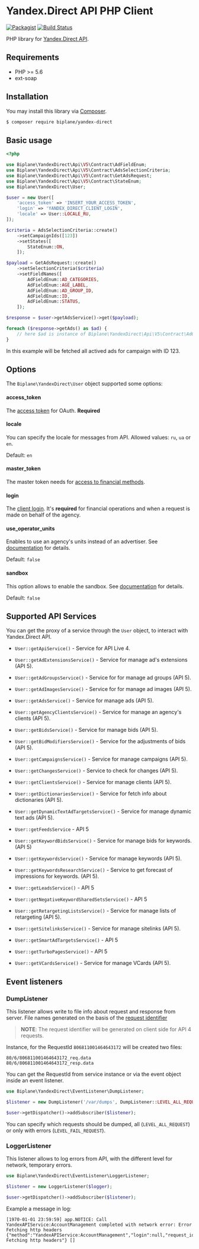 # Yandex.Direct API PHP Client 
[![Packagist](https://img.shields.io/packagist/vpre/biplane/yandex-direct.svg?maxAge=2592000)](https://packagist.org/packages/biplane/yandex-direct)
[![Build Status](https://travis-ci.org/biplane/yandex-direct.svg?branch=master)](https://travis-ci.org/biplane/yandex-direct)

PHP library for [Yandex.Direct API](https://tech.yandex.ru/direct/).

## Requirements

 * PHP >= 5.6
 * ext-soap

## Installation

You may install this library via [Composer](https://getcomposer.org/).

```bash
$ composer require biplane/yandex-direct
```

## Basic usage

```php
<?php

use Biplane\YandexDirect\Api\V5\Contract\AdFieldEnum;
use Biplane\YandexDirect\Api\V5\Contract\AdsSelectionCriteria;
use Biplane\YandexDirect\Api\V5\Contract\GetAdsRequest;
use Biplane\YandexDirect\Api\V5\Contract\StateEnum;
use Biplane\YandexDirect\User;

$user = new User([
    'access_token' => 'INSERT_YOUR_ACCESS_TOKEN',
    'login' => 'YANDEX_DIRECT_CLIENT_LOGIN',
    'locale' => User::LOCALE_RU,
]);

$criteria = AdsSelectionCriteria::create()
    ->setCampaignIds([123])
    ->setStates([
        StateEnum::ON,
    ]);

$payload = GetAdsRequest::create()
    ->setSelectionCriteria($criteria)
    ->setFieldNames([
        AdFieldEnum::AD_CATEGORIES,
        AdFieldEnum::AGE_LABEL,
        AdFieldEnum::AD_GROUP_ID,
        AdFieldEnum::ID,
        AdFieldEnum::STATUS,
    ]);

$response = $user->getAdsService()->get($payload);

foreach ($response->getAds() as $ad) {
    // here $ad is instance of Biplane\YandexDirect\Api\V5\Contract\AdGetItem
}
```

In this example will be fetched all actived ads for campaign with ID 123.

## Options

The `Biplane\YandexDirect\User` object supported some options:

#### access_token 

The [access token](https://tech.yandex.ru/direct/doc/dg-v4/concepts/auth-token-docpage/) for OAuth. **Required** 

#### locale

You can specify the locale for messages from API. Allowed values: `ru`, `ua` or `en`. 

Default: `en`

#### master_token

The master token needs for [access to financial methods](https://tech.yandex.ru/direct/doc/dg-v4/concepts/finance-token-docpage/). 

#### login

The [client login](https://tech.yandex.ru/direct/doc/dg/concepts/headers-docpage/#request). 
It's **required** for financial operations and when a request is made on behalf of the agency.

#### use_operator_units

Enables to use an agency's units instead of an advertiser.
See [documentation](https://tech.yandex.ru/direct/doc/dg/concepts/headers-docpage/#use-operator-units) for details.

Default: `false`

#### sandbox

This option allows to enable the sandbox.
See [documentation](https://tech.yandex.ru/direct/doc/dg/best-practice/quick-start-docpage/#sandbox) for details.

Default: `false`

## Supported API Services

You can get the proxy of a service through the `User` object, to interact with Yandex.Direct API.

* `User::getApiService()` - Service for API Live 4.

* `User::getAdExtensionsService()` - Service for manage ad's extensions (API 5).

* `User::getAdGroupsService()` - Service for for manage ad groups (API 5).

* `User::getAdImagesService()` - Service for for manage ad images (API 5).

* `User::getAdsService()` - Service for manage ads (API 5).

* `User::getAgencyClientsService()` - Service for manage an agency's clients (API 5).

* `User::getBidsService()` - Service for manage bids (API 5).

* `User::getBidModifiersService()` - Service for the adjustments of bids (API 5).

* `User::getCampaignsService()` - Service for manage campaigns (API 5).

* `User::getChangesService()` - Service to check for changes (API 5).

* `User::getClientsService()` - Service for manage clients (API 5).

* `User::getDictionariesService()` - Service for fetch info about dictionaries (API 5).

* `User::getDynamicTextAdTargetsService()` - Service for manage dynamic text ads (API 5).

* `User::getFeedsService` - API 5

* `User::getKeywordBidsService()` - Service for manage bids for keywords. (API 5)

* `User::getKeywordsService()` - Service for manage keywords (API 5).

* `User::getKeywordsResearchService()` - Service to get forecast of impressions for keywords. (API 5).

* `User::getLeadsService()` - API 5

* `User::getNegativeKeywordSharedSetsService()` - API 5

* `User::getRetargetingListsService()` - Service for manage lists of retargeting (API 5).

* `User::getSitelinksService()` - Service for manage sitelinks (API 5).

* `User::getSmartAdTargetsService()` - API 5

* `User::getTurboPagesService()` - API 5

* `User::getVCardsService()` - Service for manage VCards (API 5).

## Event listeners

### DumpListener

This listener allows write to file info about request and response from server. File names generated 
on the basis of the [request identifier](https://tech.yandex.ru/direct/doc/dg/concepts/headers-docpage/#response)

> **NOTE**: The request identifier will be generated on client side for API 4 requests.

Instance, for the RequestId `806811001464643172` will be created two files:

    80/6/806811001464643172_req.data
    80/6/806811001464643172_resp.data

You can get the RequestId from service instance or via the event object inside an event listener.

```php
use Biplane\YandexDirect\EventListener\DumpListener;

$listener = new DumpListener('/var/dumps', DumpListener::LEVEL_ALL_REQUEST);

$user->getDispatcher()->addSubscriber($listener);
```

You can specify which requests should be dumped, all (`LEVEL_ALL_REQUEST`) 
or only with errors (`LEVEL_FAIL_REQUEST`).

### LoggerListener

This listener allows to log errors from API, with the different level for network, 
temporary errors.

```php
use Biplane\YandexDirect\EventListener\LoggerListener;

$listener = new LoggerListener($logger);

$user->getDispatcher()->addSubscriber($listener);
```

Example a message in log:

    [1970-01-01 23:59:59] app.NOTICE: Call YandexAPIService:AccountManagement completed with network error: Error Fetching http headers {"method":"YandexAPIService:AccountManagement","login":null,"request_id":"794841001487675763","error":"Error Fetching http headers"} []

